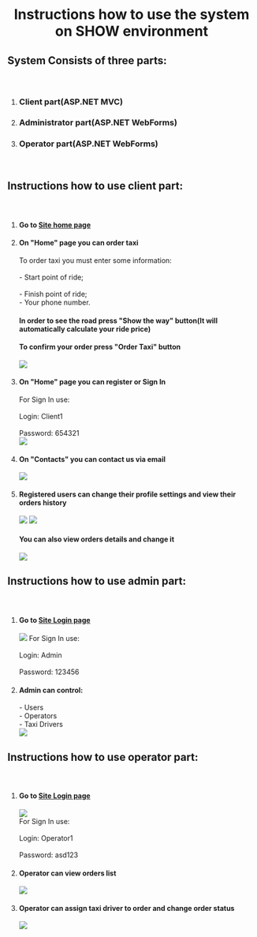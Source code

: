<h1><p align='center'>Instructions how to use the system on SHOW environment</p></h1>
<h2><p align='left'>System Consists of three parts:</p></h2><br>
<ol>
<li><h3>Client part(ASP.NET MVC)</h3></li>
<li><h3>Administrator part(ASP.NET WebForms)</h3></li>
<li><h3>Operator part(ASP.NET WebForms)</h3></li>
</ol>
<br />
<h2><p align='left'>Instructions how to use client part:</p></h2><br>
<ol>
<li><h4>Go to <a href='http://orest92-001-site1.myasp.net'>Site home page</a></h4></li>
<li><h4>On "Home" page you can order taxi</h4></li>
To order taxi you must enter some information:<br>
<br />
- Start point of ride;<br>
<br />
- Finish point of ride;<br />
- Your phone number.<br>
<h4>In order to see the road press "Show the way" button(It will automatically calculate your ride price)</h4>
<h4>To confirm your order press "Order Taxi" button</h4>
<img src='https://pp.vk.me/c624722/v624722811/30aa/33BOXaYfWCM.jpg' />
<li><h4>On "Home" page you can register or Sign In</h4></li>
For Sign In use:<br>
<br />
Login: Client1<br>
<br />
Password: 654321<br>
<img src='https://pp.vk.me/c624722/v624722811/30ba/KURJ3h1lkns.jpg' />
<li><h4>On "Contacts" you can contact us via email</h4></li>
<img src='https://pp.vk.me/c617530/v617530811/1f293/u2_iMJv47Tk.jpg' />
<li><h4>Registered users can change their profile settings and view their orders history</h4></li>
<img src='https://pp.vk.me/c624722/v624722811/30d1/DCmNB6eo0Us.jpg' />
<img src='https://pp.vk.me/c624722/v624722811/30da/c4zHU2vZhmU.jpg' />
<h4>You can also view orders details and change it</h4>
<img src='https://pp.vk.me/c624722/v624722811/30e3/2luElClhe3c.jpg' />
</ol>

<h2><p align='left'>Instructions how to use admin part:</p></h2><br>
<ol>
<li><h4>Go to <a href='http://orest92k-001-site1.myasp.net'>Site Login page</a></h4></li>
<img src='https://pp.vk.me/c624722/v624722811/30f3/qAl9VVR3m3s.jpg' />
For Sign In use:<br>
<br />
Login: Admin<br>
<br />
Password: 123456<br>
<li><h4>Admin can control:</h4></li>
- Users<br />
- Operators<br />
- Taxi Drivers<br />
<img src='https://pp.vk.me/c617530/v617530811/1f28a/QJspPBLIR3E.jpg' />
</ol>

<h2><p align='left'>Instructions how to use operator part:</p></h2><br>
<ol>
<li><h4>Go to <a href='http://orest92k-001-site1.myasp.net'>Site Login page</a></h4></li>
<img src='https://pp.vk.me/c624722/v624722811/30f3/qAl9VVR3m3s.jpg' />
<br />
For Sign In use:<br>
<br />
Login: Operator1<br>
<br />
Password: asd123<br>
<li><h4>Operator can view orders list</h4></li>
<img src='https://pp.vk.me/c618324/v618324811/164d3/ZLyQ65YS6CY.jpg' />
<li><h4>Operator can assign taxi driver to order and change order status</h4></li>
<img src='https://pp.vk.me/c618324/v618324811/164ca/70LBCPK8V8Y.jpg' />
</ol>